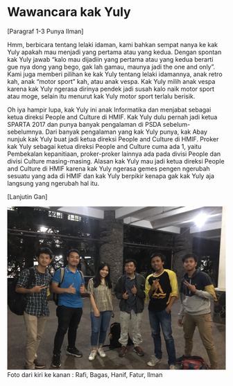 # Wawancara kak Yuly

[Paragraf 1-3 Punya Ilman]

Hmm, berbicara tentang lelaki idaman, kami bahkan sempat nanya ke kak Yuly apakah mau menjadi yang pertama atau yang kedua. Dengan spontan kak Yuly jawab “kalo mau dijadiin yang pertama atau yang kedua berarti gue nya dong yang bego, gak lah gamau, maunya jadi the one and only”. Kami juga memberi pilihan ke kak Yuly tentang lelaki idamannya, anak retro kah, anak “motor sport” kah, atau anak vespa. Kak Yuly milih anak vespa karena kak Yuly ngerasa dirinya pendek jadi susah kalo naik motor sport atau moge, selain itu menurut kak Yuly motor sport terlalu berisik.

Oh iya hampir lupa, kak Yuly ini anak Informatika dan menjabat sebagai ketua direksi People and Culture di HMIF. Kak Yuly dulu pernah jadi ketua SPARTA 2017 dan punya banyak pengalaman di PSDA sebelum-sebelumnya. Dari banyak pengalaman yang kak Yuly punya, kak Abay nunjuk kak Yuly buat jadi ketua direksi People and Culture di HMIF. Proker kak Yuly sebagai ketua direksi People and Culture cuma ada 1, yaitu Pembekalan kepanitiaan, proker-proker lainnya ada pada divisi People dan divisi Culture masing-masing. Alasan kak Yuly mau jadi ketua direksi People and Culture di HMIF karena kak Yuly ngerasa gemes pengen ngerubah sesuatu yang ada di HMIF dan kak Yuly berpikir kenapa gak kak Yuly aja langsung yang ngerubah hal itu.

[Lanjutin Gan]

![alt text](Kamis1800-1900.jpg)
Foto dari kiri ke kanan : Rafi, Bagas, Hanif, Fatur, Ilman
